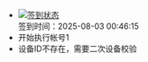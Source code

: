- [![签到状态](https://github.com/womade/Cloud189-Actions/actions/workflows/main.yml/badge.svg?branch=main)](https://github.com/womade/Cloud189-Actions/actions/workflows/main.yml) <br> 签到时间：2025-08-03 00:46:15
- 开始执行帐号1
- 设备ID不存在，需要二次设备校验
